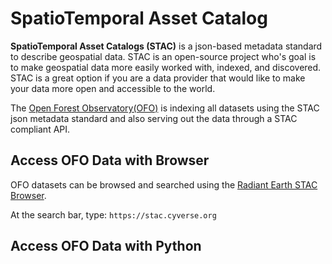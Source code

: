# SpatioTemporal Asset Catalog

**SpatioTemporal Asset Catalogs (STAC)** is a json-based metadata standard to describe geospatial data. STAC is an open-source project who's goal is to make geospatial data more easily worked with, indexed, and discovered. STAC is a great option if you are a data provider that would like to make your data more open and accessible to the world. 

The [Open Forest Observatory(OFO)](https://openforestobservatory.org/) is indexing all datasets using the STAC json metadata standard and also serving out the data through a STAC compliant API. 

## Access OFO Data with Browser

OFO datasets can be browsed and searched using the [Radiant Earth STAC Browser](https://radiantearth.github.io/stac-browser/#/?.language=en). 

At the search bar, type: `https://stac.cyverse.org`



## Access OFO Data with Python




